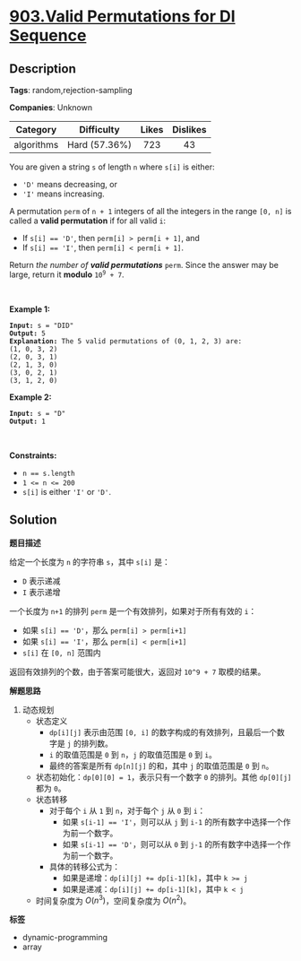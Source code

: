# [903.Valid Permutations for DI Sequence](https://leetcode.com/problems/valid-permutations-for-di-sequence/description/)

## Description

**Tags**: random,rejection-sampling

**Companies**: Unknown

|  Category  |  Difficulty   | Likes | Dislikes |
| :--------: | :-----------: | :---: | :------: |
| algorithms | Hard (57.36%) |  723  |    43    |

<p>You are given a string <code>s</code> of length <code>n</code> where <code>s[i]</code> is either:</p>
<ul>
  <li><code>&#39;D&#39;</code> means decreasing, or</li>
  <li><code>&#39;I&#39;</code> means increasing.</li>
</ul>
<p>A permutation <code>perm</code> of <code>n + 1</code> integers of all the integers in the range <code>[0, n]</code> is called a <strong>valid permutation</strong> if for all valid <code>i</code>:</p>
<ul>
  <li>If <code>s[i] == &#39;D&#39;</code>, then <code>perm[i] &gt; perm[i + 1]</code>, and</li>
  <li>If <code>s[i] == &#39;I&#39;</code>, then <code>perm[i] &lt; perm[i + 1]</code>.</li>
</ul>
<p>Return <em>the number of <strong>valid permutations</strong> </em><code>perm</code>. Since the answer may be large, return it <strong>modulo</strong> <code>10<sup>9</sup> + 7</code>.</p>
<p>&nbsp;</p>
<p><strong class="example">Example 1:</strong></p>
<pre><code><strong>Input:</strong> s = &quot;DID&quot;
<strong>Output:</strong> 5
<strong>Explanation:</strong> The 5 valid permutations of (0, 1, 2, 3) are:
(1, 0, 3, 2)
(2, 0, 3, 1)
(2, 1, 3, 0)
(3, 0, 2, 1)
(3, 1, 2, 0)</code></pre>
<p><strong class="example">Example 2:</strong></p>
<pre><code><strong>Input:</strong> s = &quot;D&quot;
<strong>Output:</strong> 1</code></pre>
<p>&nbsp;</p>
<p><strong>Constraints:</strong></p>
<ul>
  <li><code>n == s.length</code></li>
  <li><code>1 &lt;= n &lt;= 200</code></li>
  <li><code>s[i]</code> is either <code>&#39;I&#39;</code> or <code>&#39;D&#39;</code>.</li>
</ul>

## Solution

**题目描述**

给定一个长度为 `n` 的字符串 `s`，其中 `s[i]` 是：

- `D` 表示递减
- `I` 表示递增

一个长度为 `n+1` 的排列 `perm` 是一个有效排列，如果对于所有有效的 `i`：

- 如果 `s[i] == 'D'`，那么 `perm[i] > perm[i+1]`
- 如果 `s[i] == 'I'`，那么 `perm[i] < perm[i+1]`
- `s[i]` 在 `[0, n]` 范围内

返回有效排列的个数，由于答案可能很大，返回对 `10^9 + 7` 取模的结果。

**解题思路**

1. 动态规划
   - 状态定义
     - `dp[i][j]` 表示由范围 `[0, i]` 的数字构成的有效排列，且最后一个数字是 `j` 的排列数。
     - `i` 的取值范围是 `0` 到 `n`，`j` 的取值范围是 `0` 到 `i`。
     - 最终的答案是所有 `dp[n][j]` 的和，其中 `j` 的取值范围是 `0` 到 `n`。
   - 状态初始化：`dp[0][0] = 1`，表示只有一个数字 `0` 的排列。其他 `dp[0][j]` 都为 `0`。
   - 状态转移
     - 对于每个 `i` 从 `1` 到 `n`，对于每个 `j` 从 `0` 到 `i`：
       - 如果 `s[i-1] == 'I'`，则可以从 `j` 到 `i-1` 的所有数字中选择一个作为前一个数字。
       - 如果 `s[i-1] == 'D'`，则可以从 `0` 到 `j-1` 的所有数字中选择一个作为前一个数字。
     - 具体的转移公式为：
       - 如果是递增：`dp[i][j] += dp[i-1][k]`，其中 `k >= j`
       - 如果是递减：`dp[i][j] += dp[i-1][k]`，其中 `k < j`
   - 时间复杂度为 $O(n^3)$，空间复杂度为 $O(n^2)$。

**标签**

- dynamic-programming
- array
